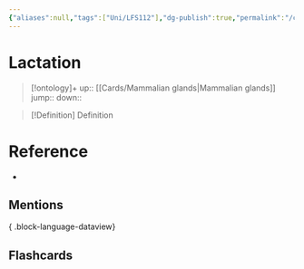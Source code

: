 ```yaml
---
{"aliases":null,"tags":["Uni/LFS112"],"dg-publish":true,"permalink":"/cards/lactation/","dgPassFrontmatter":true}
---
```


# Lactation

> [!ontology]+
> up:: [[Cards/Mammalian glands\|Mammalian glands]]
> jump:: 
> down:: 

> [!Definition] Definition

# Reference

- 

## Mentions


{ .block-language-dataview}

## Flashcards
